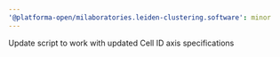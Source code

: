 ```yaml
---
'@platforma-open/milaboratories.leiden-clustering.software': minor
---
```


Update script to work with updated Cell ID axis specifications
